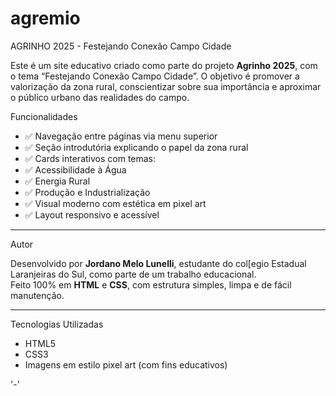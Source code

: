 # agremio

AGRINHO 2025 - Festejando Conexão Campo Cidade

Este é um site educativo criado como parte do projeto **Agrinho 2025**, com o tema “Festejando Conexão Campo Cidade”. O objetivo é promover a valorização da zona rural, conscientizar sobre sua importância e aproximar o público urbano das realidades do campo.

 Funcionalidades

- ✅ Navegação entre páginas via menu superior
- ✅ Seção introdutória explicando o papel da zona rural
- ✅ Cards interativos com temas:
- ✅ Acessibilidade à Água
- ✅ Energia Rural
- ✅ Produção e Industrialização
- ✅ Visual moderno com estética em pixel art
- ✅ Layout responsivo e acessível

---

 Autor

Desenvolvido por **Jordano Melo Lunelli**, estudante do col[egio Estadual Laranjeiras do Sul, como parte de um trabalho educacional.  
Feito 100% em **HTML** e **CSS**, com estrutura simples, limpa e de fácil manutenção.

---

 Tecnologias Utilizadas

- HTML5
- CSS3
- Imagens em estilo pixel art (com fins educativos)

'-' 
